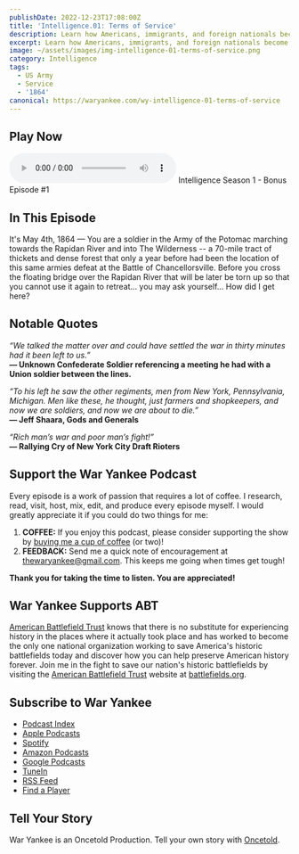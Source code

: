 ```yaml
---
publishDate: 2022-12-23T17:08:00Z
title: 'Intelligence.01: Terms of Service'
description: Learn how Americans, immigrants, and foreign nationals become soldiers in the Union Army of the Potomac in 1864.
excerpt: Learn how Americans, immigrants, and foreign nationals become soldiers in the Union Army of the Potomac in 1864.
image: ~/assets/images/img-intelligence-01-terms-of-service.png
category: Intelligence
tags:
  - US Army
  - Service
  - '1864'
canonical: https://waryankee.com/wy-intelligence-01-terms-of-service
---
```


## Play Now

<audio id="player" controls type="audio/mpeg" src="https://op3.dev/e/storage.googleapis.com/storage.oncetold.net/80000013/20800018/wyi-001-terms-of-service.mp3">Your browser does not support the audio element.</audio>
Intelligence Season 1 - Bonus Episode #1

## In This Episode

It's May 4th, 1864 — You are a soldier in the Army of the Potomac marching towards the Rapidan River and into The Wilderness -- a 70-mile tract of thickets and dense forest that only a year before had been the location of this same armies defeat at the Battle of Chancellorsville. Before you cross the floating bridge over the Rapidan River that will be later be torn up so that you cannot use it again to retreat... you may ask yourself... How did I get here?

## Notable Quotes

_“We talked the matter over and could have settled the war in thirty minutes had it been left to us.”_<br />
**— Unknown Confederate Soldier referencing a meeting he had with a Union soldier between the lines.**

_“To his left he saw the other regiments, men from New York, Pennsylvania, Michigan. Men like these, he thought, just farmers and shopkeepers, and now we are soldiers, and now we are about to die.”_<br />
**— Jeff Shaara, Gods and Generals**

_“Rich man’s war and poor man’s fight!”_<br />
**— Rallying Cry of New York City Draft Rioters**

## Support the War Yankee Podcast

Every episode is a work of passion that requires a lot of coffee. I research, read, visit, host, mix, edit, and produce every episode myself. I would greatly appreciate it if you could do two things for me:

1. **COFFEE:** If you enjoy this podcast, please consider supporting the show by <a href="https://www.buymeacoffee.com/waryankee" target="_blank">buying me a cup of coffee</a> (or two)!
2. **FEEDBACK:** Send me a quick note of encouragement at <a href="mailto:thewaryankee@gmail.com" target="_blank">thewaryankee@gmail.com</a>. This keeps me going when times get tough!

**Thank you for taking the time to listen. You are appreciated!**

## War Yankee Supports ABT

<a href="https://battlefields.org/" target="_blank">American Battlefield Trust</a> knows that there is no substitute for experiencing history in the places where it actually took place and has worked to become the only one national organization working to save America's historic battlefields today and discover how you can help preserve American history forever. Join me in the fight to save our nation's historic battlefields by visiting the <a href="https://battlefields.org/" target="_blank">American Battlefield Trust</a> website at <a href="https://battlefields.org/" target="_blank">battlefields.org</a>.

## Subscribe to War Yankee

- [Podcast Index](https://podcastindex.org/podcast/452056)
- [Apple Podcasts](https://podcasts.apple.com/us/podcast/war-yankee-overland/id1522169260)
- [Spotify](https://open.spotify.com/show/11DdsrFO3YzN21OCcUd00b)
- [Amazon Podcasts](https://music.amazon.com/podcasts/992ad074-6693-4521-b97e-fb46ecfb10fa/war-yankee---overland)
- [Google Podcasts](https://podcasts.google.com/feed/aHR0cHM6Ly93YXJ5YW5rZWUubGlic3luLmNvbS9yc3M)
- [TuneIn](https://tunein.com/podcasts/Education-Podcasts/War-Yankee-p1345650/)
- [RSS Feed](https://storage.googleapis.com/feeds.oncetold.net/80000013.rss)
- [Find a Player](https://podnews.net/podcast/i7h7d)

## Tell Your Story

War Yankee is an Oncetold Production. Tell your own story with <a href="https://oncetold.us" target="_blank">Oncetold</a>.
